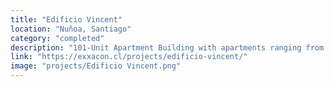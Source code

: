 ```yaml
---
title: "Edificio Vincent"
location: "Nuñoa, Santiago"
category: "completed"
description: "101-Unit Apartment Building with apartments ranging from 40-110 meters squared, within walking distance to stores, theaters, restaurants, and plazas."
link: "https://exxacon.cl/projects/edificio-vincent/"
image: "projects/Edificio Vincent.png"
---
```

